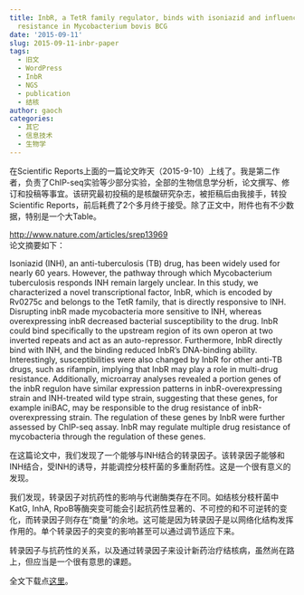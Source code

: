 ```yaml
---
title: InbR, a TetR family regulator, binds with isoniazid and influences multidrug
  resistance in Mycobacterium bovis BCG
date: '2015-09-11'
slug: 2015-09-11-inbr-paper
tags:
  - 旧文
  - WordPress
  - InbR
  - NGS
  - publication
  - 结核
author: gaoch
categories:
  - 其它
  - 信息技术
  - 生物学
---
```



在Scientific
Reports上面的一篇论文昨天（2015-9-10）上线了。我是第二作者，负责了ChIP-seq实验等少部分实验，全部的生物信息学分析，论文撰写、修订和投稿等事宜。该研究最初投稿的是核酸研究杂志，被拒稿后由我接手，转投Scientific
Reports，前后耗费了2个多月终于接受。除了正文中，附件也有不少数据，特别是一个大Table。

<http://www.nature.com/articles/srep13969>  
论文摘要如下：

Isoniazid (INH), an anti-tuberculosis (TB) drug, has been widely used
for nearly 60 years. However, the pathway through which Mycobacterium
tuberculosis responds INH remain largely unclear. In this study, we
characterized a novel transcriptional factor, InbR, which is encoded by
Rv0275c and belongs to the TetR family, that is directly responsive to
INH. Disrupting inbR made mycobacteria more sensitive to INH, whereas
overexpressing inbR decreased bacterial susceptibility to the drug. InbR
could bind specifically to the upstream region of its own operon at two
inverted repeats and act as an auto-repressor. Furthermore, InbR
directly bind with INH, and the binding reduced InbR’s DNA-binding
ability. Interestingly, susceptibilities were also changed by InbR for
other anti-TB drugs, such as rifampin, implying that InbR may play a
role in multi-drug resistance. Additionally, microarray analyses
revealed a portion genes of the inbR regulon have similar expression
patterns in inbR-overexpressing strain and INH-treated wild type strain,
suggesting that these genes, for example iniBAC, may be responsible to
the drug resistance of inbR-overexpressing strain. The regulation of
these genes by InbR were further assessed by ChIP-seq assay. InbR may
regulate multiple drug resistance of mycobacteria through the regulation
of these genes.

在这篇论文中，我们发现了一个能够与INH结合的转录因子。该转录因子能够和INH结合，受INH的诱导，并能调控分枝杆菌的多重耐药性。这是一个很有意义的发现。

我们发现，转录因子对抗药性的影响与代谢酶类存在不同。如结核分枝杆菌中KatG,
InhA,
RpoB等酶突变可能会引起抗药性显著的、不可控的和不可逆转的变化，而转录因子则存在“商量”的余地。这可能是因为转录因子是以网络化结构发挥作用的。单个转录因子的突变的影响甚至可以通过调节适应下来。

转录因子与抗药性的关系，以及通过转录因子来设计新药治疗结核病，虽然尚在路上，但应当是一个很有意思的课题。

全文下载点[这里](https://cloudfs-spring.oss-cn-qingdao.aliyuncs.com/bio_spring_uploads/2015/09/srep13969.pdf)。
